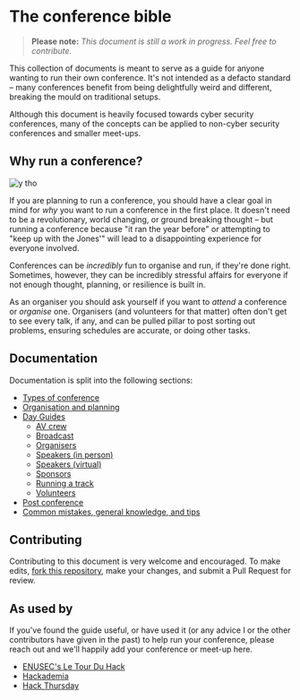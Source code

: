 # The conference bible

> **Please note:**
> *This document is still a work in progress. Feel free to contribute.*

This collection of documents is meant to serve as a guide for anyone wanting to run their own conference. It's not intended as a defacto standard – many conferences benefit from being delightfully weird and different, breaking the mould on traditional setups.

Although this document is heavily focused towards cyber security conferences, many of the concepts can be applied to non-cyber security conferences and smaller meet-ups.

## Why run a conference?
![y tho](https://i.kym-cdn.com/entries/icons/original/000/022/978/y_tho_meme.jpg)

If you are planning to run a conference, you should have a clear goal in mind for *why* you want to run a conference in the first place. It doesn't need to be a revolutionary, world changing, or ground breaking thought – but running a conference because "it ran the year before" or attempting to "keep up with the Jones'" will lead to a disappointing experience for everyone involved.

Conferences can be _incredibly_ fun to organise and run, if they're done right. Sometimes, however, they can be incredibly stressful affairs for everyone if not enough thought, planning, or resilience is built in.

As an organiser you should ask yourself if you want to *attend* a conference or *organise* one. Organisers (and volunteers for that matter) often don't get to see every talk, if any, and can be pulled pillar to post sorting out problems, ensuring schedules are accurate, or doing other tasks.

## Documentation

Documentation is split into the following sections:

* [Types of conference](types_of_conference.md)
* [Organisation and planning](organisation_and_planning.md)
* [Day Guides](/guides/guides_overview.md)
	* [AV crew](/guides/av_crew.md)
	* [Broadcast](/guides/broadcast.md)
	* [Organisers](/guides/organisers.md)
	* [Speakers (in person)](/guides/speakers-in_person.md)
	* [Speakers (virtual)](/guides/speakers-virtual.md)
	* [Sponsors](/guides/sponsors.md)
	* [Running a track](/guides/track.md)
	* [Volunteers](/guides/volunteers.md)
* [Post conference](post_conference.md)
* [Common mistakes, general knowledge, and tips](tips_and_tricks.md)


## Contributing

Contributing to this document is very welcome and encouraged. To make edits, [fork this repository](https://github.com/ScottMcGready/the-conference-bible/fork), make your changes, and submit a Pull Request for review.

## As used by

If you've found the guide useful, or have used it (or any advice I or the other contributors have given in the past) to help run your conference, please reach out and we'll happily add your conference or meet-up here.

- [ENUSEC's Le Tour Du Hack](https://enusec.org/)
- [Hackademia](https://hackademia.ac/)
- [Hack Thursday](https://hackthurs.day)